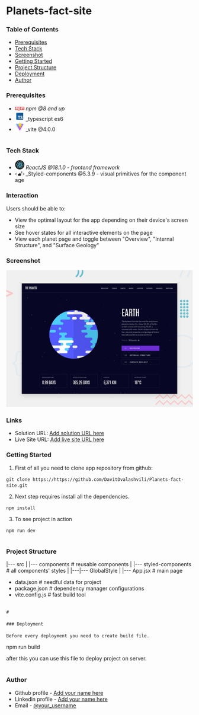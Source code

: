 # Planets-fact-site

### Table of Contents

- [Prerequisites](#Prerequisites)
- [Tech Stack](#Tech-Stack)
- [Screenshot](#Screenshot)
- [Getting Started](#Getting-Started)
- [Project Structure](#Project-Structure)
- [Deployment](#Deployment)
- [Author](#Author)

### Prerequisites

- <img src="public/readme/npm.png" width="25" style="top: 8px" /> _npm @8 and up_
- <img src="public/readme/typescript.png" width="25" style="top: 8px" /> \_typescript es6
- <img src="public/readme/vite.jpg" width="25" style="top: 8px" /> \_vite @4.0.0

#

### Tech Stack

- <img src="public/readme/React.png" width="25" style="top: 8px" /> _ReactJS @18.1.0 - frontend framework_
- <img src="public/readme/styled-components.png" width="25" style="top: 8px" /> \_Styled-components @5.3.9 - visual primitives for the component age

### Interaction

Users should be able to:

- View the optimal layout for the app depending on their device's screen size
- See hover states for all interactive elements on the page
- View each planet page and toggle between "Overview", "Internal Structure", and "Surface Geology"

### Screenshot

![](./public/preview.jpg)

### Links

- Solution URL: [Add solution URL here](https://github.com/DavitDvalashvili/Planets-fact-site)
- Live Site URL: [Add live site URL here](https://planets-fact-site-theta.vercel.app/)

### Getting Started

1. First of all you need to clone app repository from github:

```
git clone https://https://github.com/DavitDvalashvili/Planets-fact-site.git
```

2. Next step requires install all the dependencies.

```
npm install
```

3. To see project in action

```
npm run dev
```

#

### Project Structure

|--- src
| |--- components # reusable components
| |--- styled-components # all components' styles
| |---|--- GlobalStyle
| |--- App.jsx # main page

- data.json # needful data for project
- package.json # dependency manager configurations
- vite.config.js # fast build tool

```

#

### Deployment

Before every deployment you need to create build file.

```

npm run build

after this you can use this file to deploy project on server.

#

### Author

- Github profile - [Add your name here](https://github.com/DavitDvalashvili)
- Linkedin profile - [Add your name here](https://www.linkedin.com/in/davit-dvalashvili-0421b6253)
- Email - [@your_username](davitdvalashvili1996@gmail.com)
